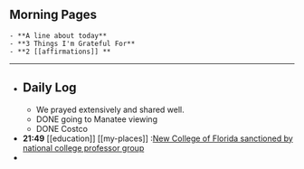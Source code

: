 ## Morning Pages
	- **A line about today**
	- **3 Things I'm Grateful For**
	- **2 [[affirmations]] **
- ---
- ## Daily Log
	- We prayed extensively and shared well.
	- DONE going to Manatee viewing
	- DONE Costco
- **21:49** [[education]] [[my-places]] :[New College of Florida sanctioned by national college professor group](https://www.usatoday.com/story/news/education/2024/02/26/new-college-florida-sanctioned-national-professor-group/72746056007/)
-